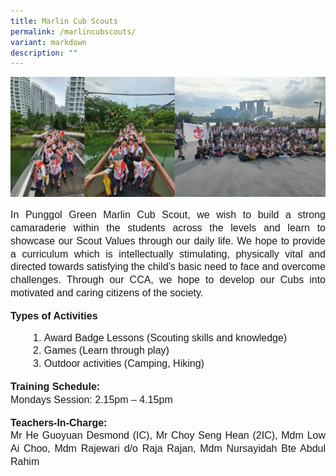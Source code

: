 ```yaml
---
title: Marlin Cub Scouts
permalink: /marlincubscouts/
variant: markdown
description: ""
---
```

<img src="/images/marlincubscouts01.jpg">

<p style="line-height:1.3;font-size:16px;font-family:Arial;text-align:justify;">In Punggol Green Marlin Cub Scout, we wish to build a strong camaraderie within the students across the levels and learn to showcase our Scout Values through our daily life. We hope to provide a curriculum which is intellectually stimulating, physically vital and directed towards satisfying the child’s basic need to face and overcome challenges. Through our CCA, we hope to develop our Cubs into motivated and caring citizens of the society.</p> 

<p><b style="line-height:1.3;font-size:16px;font-family:Arial;text-align:justify;">Types of Activities</b><br>
</p><ol type="1">
<li style="line-height:1.3;font-size:16px;font-family:Arial;text-align:justify;margin-left:30px;">Award Badge Lessons (Scouting skills and knowledge)</li>
<li style="line-height:1.3;font-size:16px;font-family:Arial;text-align:justify;margin-left:30px;">Games (Learn through play)</li>
<li style="line-height:1.3;font-size:16px;font-family:Arial;text-align:justify;margin-left:30px;">Outdoor activities (Camping, Hiking)</li></ol><p></p>

<p style="line-height:1.3;font-size:16px;font-family:Arial;text-align:justify;"><b style="line-height:1.3;font-size:16px;font-family:Arial;text-align:justify;">Training Schedule:</b><br>
Mondays Session: 2.15pm – 4.15pm</p>

<p style="line-height:1.3;font-size:16px;font-family:Arial;text-align:justify;"><b style="line-height:1.3;font-size:16px;font-family:Arial;text-align:justify;">Teachers-In-Charge:</b><br>
Mr He Guoyuan Desmond (IC), Mr Choy Seng Hean (2IC), Mdm Low Ai Choo, Mdm Rajewari d/o Raja Rajan, Mdm Nursayidah Bte Abdul Rahim</p>